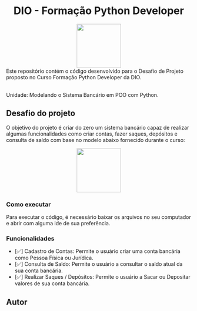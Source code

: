 <h1 align="center"> DIO - Formação Python Developer</h1>

<div align="center">
<a href="https://www.dio.me/"><img src="https://hermes.digitalinnovation.one/assets/diome/logo-full.svg" align="center" height="120" width="120" ></a> <br>

</div>
Este repositório contém o código desenvolvido para o Desafio de Projeto proposto no Curso Formação Python Developer da DIO.
<br><br>

Unidade: Modelando o Sistema Bancário em POO com Python. <br>

<h2 id="DesafioDeProjeto">Desafio do projeto</h2>

O objetivo do projeto é criar do zero um sistema bancário capaz de realizar algumas funcionalidades como criar contas, fazer saques, depósitos e
consulta de saldo com base no modelo abaixo fornecido durante o curso:

<div align="center">
<a href="https://www.dio.me/"><img src="**https://github.com/FelRFDev/FormacaoPythonDeveloperDIO/assets/89205473/96f799be-6bd1-466d-8949-7e69ad7850bb**" align="center" height="120" width="120" ></a> <br>

</div>

<h3 id="ComoExecutar">Como executar</h3>

Para executar o código, é necessário baixar os arquivos no seu computador e abrir com alguma ide de sua preferência.

<h3 id="Funcionalidades">Funcionalidades</h3>

- [✅] Cadastro de Contas: Permite o usuário criar uma conta bancária como Pessoa Física ou Jurídica.
- [✅] Consulta de Saldo: Permite o usuário a consultar o saldo atual da sua conta bancária.
- [✅] Realizar Saques / Depósitos: Permite o usuário a Sacar ou Depositar valores de sua conta bancária.
<h2 id="autor">Autor</h2>


